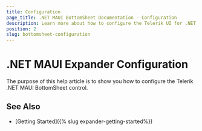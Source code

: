 ```yaml
---
title: Configuration
page_title: .NET MAUI BottomSheet Documentation - Configuration
description: Learn more about how to configure the Telerik UI for .NET MAUI BottomSheet control.
position: 2
slug: bottomsheet-configuration
---
```


# .NET MAUI Expander Configuration

The purpose of this help article is to show you how to configure the Telerik .NET MAUI BottomSheet control.



## See Also

- [Getting Started]({% slug expander-getting-started%})
